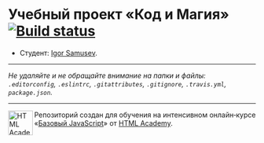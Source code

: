 # Учебный проект «Код и Магия» [![Build status][travis-image]][travis-url]

* Студент: [Igor Samusev](https://up.htmlacademy.ru/javascript/12/user/351919).

---

_Не удаляйте и не обращайте внимание на папки и файлы:_<br>
_`.editorconfig`, `.eslintrc`, `.gitattributes`, `.gitignore`, `.travis.yml`, `package.json`._

---

<a href="https://htmlacademy.ru/intensive/javascript"><img align="left" width="50" height="50" title="HTML Academy" src="https://up.htmlacademy.ru/static/img/intensive/javascript/logo-for-github.svg"></a>

Репозиторий создан для обучения на интенсивном онлайн‑курсе «[Базовый JavaScript](https://htmlacademy.ru/intensive/javascript)» от [HTML Academy](https://htmlacademy.ru).

[travis-image]: https://travis-ci.org/htmlacademy-javascript/351919-code-and-magick.svg?branch=master
[travis-url]: https://travis-ci.org/htmlacademy-javascript/351919-code-and-magick
